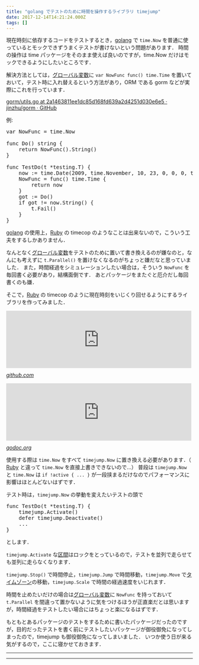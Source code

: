 ```yaml
---
title: "golang でテストのために時間を操作するライブラリ timejump"
date: 2017-12-14T14:21:24.000Z
tags: []
---
```


<p>現在時刻に依存するコードをテストするとき，<a class="keyword" href="http://d.hatena.ne.jp/keyword/golang">golang</a> で <code>time.Now</code> を普通に使っているとモックできずうまくテストが書けないという問題があります．
時間の操作は time パッケージをそのまま使えば良いのですが，time.Now だけはモックできるようにしたいところです．</p>

<p>解決方法としては，<a class="keyword" href="http://d.hatena.ne.jp/keyword/%A5%B0%A5%ED%A1%BC%A5%D0%A5%EB%CA%D1%BF%F4">グローバル変数</a>に <code>var NowFunc func() time.Time</code> を置いておいて，テスト時に入れ替えるという方法があり，ORM である gorm などが実際にこれを行っています．</p>

<p><a href="https://github.com/jinzhu/gorm/blob/2a1463811ee1dc85d168fd639a2d4251d030e6e5/utils.go#L21">gorm/utils.go at 2a1463811ee1dc85d168fd639a2d4251d030e6e5 &middot; jinzhu/gorm &middot; GitHub</a></p>

<p>例:</p>

<pre class="code lang-go" data-lang="go" data-unlink><span class="synStatement">var</span> NowFunc = time.Now

<span class="synStatement">func</span> Do() <span class="synType">string</span> {
    <span class="synStatement">return</span> NowFunc().String()
}

<span class="synStatement">func</span> TestDo(t *testing.T) {
    now := time.Date(<span class="synConstant">2009</span>, time.November, <span class="synConstant">10</span>, <span class="synConstant">23</span>, <span class="synConstant">0</span>, <span class="synConstant">0</span>, <span class="synConstant">0</span>, time.UTC)
    NowFunc = <span class="synType">func</span>() time.Time {
        <span class="synStatement">return</span> now
    }
    got := Do()
    <span class="synStatement">if</span> got != now.String() {
        t.Fail()
    }
}
</pre>

<p><a class="keyword" href="http://d.hatena.ne.jp/keyword/golang">golang</a> の使用上，<a class="keyword" href="http://d.hatena.ne.jp/keyword/Ruby">Ruby</a> の timecop のようなことは出来ないので，こういう工夫をするしかありません．</p>

<p>なんとなく<a class="keyword" href="http://d.hatena.ne.jp/keyword/%A5%B0%A5%ED%A1%BC%A5%D0%A5%EB%CA%D1%BF%F4">グローバル変数</a>をテストのために置いて書き換えるのが嫌なのと，なんにも考えずに <code>t.Parallel()</code> を置けなくなるのがちょっと嫌だなと思っていました．
また，時間経過をシミュレーションしたい場合は，そういう <code>NowFunc</code> を毎回書く必要があり，結構面倒です．
あとパッケージをまたぐと厄介だし毎回書くのも嫌．</p>

<p>そこで，<a class="keyword" href="http://d.hatena.ne.jp/keyword/Ruby">Ruby</a> の timecop のように現在時刻をいじくり回せるようにするライブラリを作ってみました．</p>

<p><iframe src="https://hatenablog-parts.com/embed?url=https%3A%2F%2Fgithub.com%2Fagatan%2Ftimejump" title="agatan/timejump" class="embed-card embed-webcard" scrolling="no" frameborder="0" style="display: block; width: 100%; height: 155px; max-width: 500px; margin: 10px 0px;"></iframe><cite class="hatena-citation"><a href="https://github.com/agatan/timejump">github.com</a></cite></p>

<p><iframe src="https://hatenablog-parts.com/embed?url=https%3A%2F%2Fgodoc.org%2Fgithub.com%2Fagatan%2Ftimejump" title="Package timejump" class="embed-card embed-webcard" scrolling="no" frameborder="0" style="display: block; width: 100%; height: 155px; max-width: 500px; margin: 10px 0px;"></iframe><cite class="hatena-citation"><a href="https://godoc.org/github.com/agatan/timejump">godoc.org</a></cite></p>

<p>使用する際は <code>time.Now</code> をすべて <code>timejump.Now</code> に置き換える必要があります．（ <a class="keyword" href="http://d.hatena.ne.jp/keyword/Ruby">Ruby</a> と違って <code>time.Now</code> を直接上書きできないので...）
普段は <code>timejump.Now</code> と <code>time.Now</code> は <code>if !active { ... }</code> が一段挟まるだけなのでパフォーマンスに影響はほとんどないはずです．</p>

<p>テスト時は，<code>timejump.Now</code> の挙動を変えたいテストの頭で</p>

<pre class="code lang-go" data-lang="go" data-unlink><span class="synStatement">func</span> TestDo(t *testing.T) {
    timejump.Activate()
    <span class="synStatement">defer</span> timejump.Deactivate()
    ...
}
</pre>

<p>とします．</p>

<p><code>timejump.Activate</code> な<a class="keyword" href="http://d.hatena.ne.jp/keyword/%B6%E8%B4%D6">区間</a>はロックをとっているので，テストを並列で走らせても並列に走らなくなります．</p>

<p><code>timejump.Stop()</code> で時間停止，<code>timejump.Jump</code> で時間移動，<code>timejump.Move</code> で<a class="keyword" href="http://d.hatena.ne.jp/keyword/%A5%BF%A5%A4%A5%E0%A5%BE%A1%BC%A5%F3">タイムゾーン</a>の移動，<code>timejump.Scale</code> で時間の経過速度をいじれます．</p>

<p>時間を止めたいだけの場合は<a class="keyword" href="http://d.hatena.ne.jp/keyword/%A5%B0%A5%ED%A1%BC%A5%D0%A5%EB%CA%D1%BF%F4">グローバル変数</a>に <code>NowFunc</code> を持っておいて <code>t.Parallel</code> を間違って置かないように気をつけるほうが正直楽だとは思いますが，時間経過をテストしたい場合にはちょっと楽になるはずです．</p>

<p>もともとあるパッケージのテストをするために書いたパッケージだったのですが，目的だったテストを書く前にテストしたいパッケージが御役御免になってしまったので，timejump も御役御免になってしまいました．
いつか使う日が来る気がするので，ここに寝かせておきます．</p>

---

---
